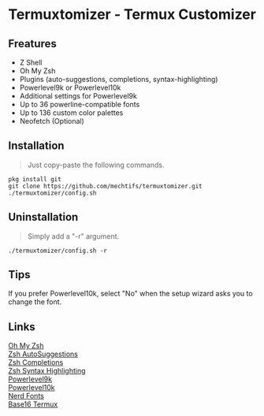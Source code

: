 # Termuxtomizer - Termux Customizer

## Freatures
- Z Shell
- Oh My Zsh
- Plugins (auto-suggestions, completions, syntax-highlighting)
- Powerlevel9k or Powerlevel10k
- Additional settings for Powerlevel9k
- Up to 36 powerline-compatible fonts
- Up to 136 custom color palettes
- Neofetch (Optional)

## Installation
>Just copy-paste the following commands.

    pkg install git
    git clone https://github.com/mechtifs/termuxtomizer.git
    ./termuxtomizer/config.sh

## Uninstallation
>Simply add a "-r" argument.

    ./termuxtomizer/config.sh -r

## Tips
If you prefer Powerlevel10k, select "No" when the setup wizard asks you to change the font.

## Links
[Oh My Zsh](https://github.com/ohmyzsh/ohmyzsh)  
[Zsh AutoSuggestions](https://github.com/zsh-users/zsh-autosuggestions)  
[Zsh Completions](https://github.com/zsh-users/zsh-completions)  
[Zsh Syntax Highlighting](https://github.com/zsh-users/zsh-syntax-highlighting)  
[Powerlevel9k](https://github.com/Powerlevel9k/powerlevel9k)  
[Powerlevel10k](https://github.com/romkatv/powerlevel10k)  
[Nerd Fonts](https://github.com/ryanoasis/nerd-fonts)  
[Base16 Termux](https://github.com/kdrag0n/base16-termux)